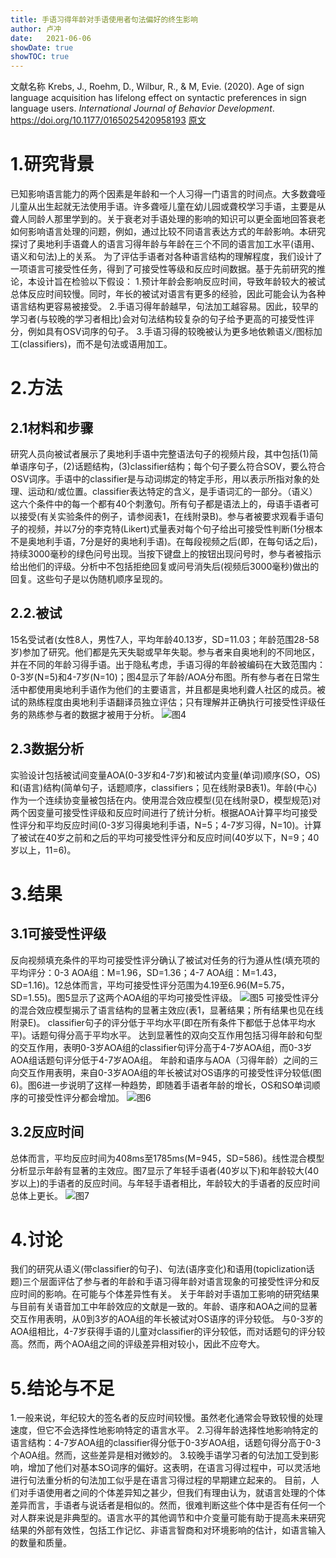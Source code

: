 ```yaml
---
title: 手语习得年龄对手语使用者句法偏好的终生影响
author: 卢冲
date:   2021-06-06
showDate: true 
showTOC: true  
---
```

文献名称
Krebs, J., Roehm, D., Wilbur, R., & M, Evie. (2020). Age of sign language acquisition has lifelong effect on syntactic preferences in sign language users. *International Journal of Behavior Development*.
https://doi.org/10.1177/0165025420958193
[原文](../Source_Files/2021-06-06-LC2.pdf)
# 1.研究背景
已知影响语言能力的两个因素是年龄和一个人习得一门语言的时间点。大多数聋哑儿童从出生起就无法使用手语。许多聋哑儿童在幼儿园或聋校学习手语，主要是从聋人同龄人那里学到的。关于衰老对手语处理的影响的知识可以更全面地回答衰老如何影响语言处理的问题，例如，通过比较不同语言表达方式的年龄影响。本研究探讨了奥地利手语聋人的语言习得年龄与年龄在三个不同的语言加工水平(语用、语义和句法)上的关系。
为了评估手语者对各种语言结构的理解程度，我们设计了一项语言可接受性任务，得到了可接受性等级和反应时间数据。基于先前研究的推论，本设计旨在检验以下假设：
1.预计年龄会影响反应时间，导致年龄较大的被试总体反应时间较慢。同时，年长的被试对语言有更多的经验，因此可能会认为各种语言结构更容易被接受。
2.手语习得年龄越早，句法加工越容易。因此，较早的学习者(与较晚的学习者相比)会对句法结构较复杂的句子给予更高的可接受性评分，例如具有OSV词序的句子。
3.手语习得的较晚被认为更多地依赖语义/图标加工(classifiers)，而不是句法或语用加工。
# 2.方法
## 2.1材料和步骤
研究人员向被试者展示了奥地利手语中完整语法句子的视频片段，其中包括(1)简单语序句子，(2)话题结构，(3)classifier结构；每个句子要么符合SOV，要么符合OSV词序。手语中的classifier是与动词绑定的特定手形，用以表示所指对象的处理、运动和/或位置。classifier表达特定的含义，是手语词汇的一部分。（语义）
这六个条件中的每一个都有40个刺激句。所有句子都是语法上的，母语手语者可以接受(有关实验条件的例子，请参阅表1，在线附录B)。参与者被要求观看手语句子的视频，并以7分的李克特(Likert)式量表对每个句子给出可接受性判断(1分根本不是奥地利手语，7分是好的奥地利手语)。在每段视频之后(即，在每句话之后)，持续3000毫秒的绿色问号出现。当按下键盘上的按钮出现问号时，参与者被指示给出他们的评级。分析中不包括拒绝回复或问号消失后(视频后3000毫秒)做出的回复。这些句子是以伪随机顺序呈现的。
## 2.2.被试
15名受试者(女性8人，男性7人，平均年龄40.13岁，SD=11.03；年龄范围28-58岁)参加了研究。他们都是先天失聪或早年失聪。参与者来自奥地利的不同地区，并在不同的年龄习得手语。出于隐私考虑，手语习得的年龄被编码在大致范围内：0-3岁(N=5)和4-7岁(N=10)；图4显示了年龄/AOA分布图。所有参与者在日常生活中都使用奥地利手语作为他们的主要语言，并且都是奥地利聋人社区的成员。被试的熟练程度由奥地利手语翻译员独立评估；只有理解并正确执行可接受性评级任务的熟练参与者的数据才被用于分析。
![图4](../Supporting_Information/2021-06-06-LC2-Fig-4.png)
## 2.3数据分析
实验设计包括被试间变量AOA(0-3岁和4-7岁)和被试内变量(单词)顺序(SO，OS)和(语言)结构(简单句子，话题顺序，classifiers；见在线附录B表1)。年龄(中心)作为一个连续协变量被包括在内。使用混合效应模型(见在线附录D，模型规范)对两个因变量可接受性评级和反应时间进行了统计分析。根据AOA计算平均可接受性评分和平均反应时间(0-3岁习得奥地利手语，N=5；4-7岁习得，N=10)。计算了被试在40岁之前和之后的平均可接受性评分和反应时间(40岁以下，N=9；40岁以上，11=6)。
# 3.结果
## 3.1可接受性评级
反向视频填充条件的平均可接受性评分确认了被试对任务的行为遵从性(填充项的平均评分：0-3 AOA组：M=1.96，SD=1.36；4-7 AOA组：M=1.43，SD=1.16)。12总体而言，平均可接受性评分范围为4.19至6.96(M=5.75，SD=1.55)。图5显示了这两个AOA组的平均可接受性评级。
![图5](../Supporting_Information/2021-06-06-LC2-Fig-5.png)
可接受性评分的混合效应模型揭示了语言结构的显著主效应(表1，显著结果；所有结果也见在线附录E)。
classifier句子的评分低于平均水平(即在所有条件下都低于总体平均水平)。话题句得分高于平均水平。
达到显著性的双向交互作用包括习得年龄和句型的交互作用，表明0-3岁AOA组的classifier句评分高于4-7岁AOA组，而0-3岁AOA组话题句评分低于4-7岁AOA组。
年龄和语序与AOA（习得年龄）之间的三向交互作用表明，来自0-3岁AOA组的年长被试对OS语序的可接受性评分较低(图6)。图6进一步说明了这样一种趋势，即随着手语者年龄的增长，OS和SO单词顺序的可接受性评分都会增加。
![图6](../Supporting_Information/2021-06-06-LC2-Fig-6.png)
## 3.2反应时间
总体而言，平均反应时间为408ms至1785ms(M=945，SD=586)。线性混合模型分析显示年龄有显著的主效应。图7显示了年轻手语者(40岁以下)和年龄较大(40岁以上)的手语者的反应时间。与年轻手语者相比，年龄较大的手语者的反应时间总体上更长。
![图7](../Supporting_Information/2021-06-06-LC2-Fig-7.png)
# 4.讨论
我们的研究从语义(带classifier的句子)、句法(语序变化)和语用(topiclization话题)三个层面评估了参与者的年龄和手语习得年龄对语言现象的可接受性评分和反应时间的影响。在可能与个体差异性有关。
关于年龄对手语加工影响的研究结果与目前有关语音加工中年龄效应的文献是一致的。年龄、语序和AOA之间的显著交互作用表明，从0到3岁的AOA组的年长被试对OS语序的评分较低。
与0-3岁的AOA组相比，4-7岁获得手语的儿童对classifier的评分较低，而对话题句的评分较高。然而，两个AOA组之间的评级差异相对较小，因此不应夸大。
# 5.结论与不足
1.一般来说，年纪较大的签名者的反应时间较慢。虽然老化通常会导致较慢的处理速度，但它不会选择性地影响特定的语言水平。
2.习得年龄选择性地影响特定的语言结构：4-7岁AOA组的classifier得分低于0-3岁AOA组，话题句得分高于0-3个AOA组。然而，这些差异是相对微妙的。
3.较晚手语学习者的句法加工受到影响，增加了他们对基本SO词序的偏好。这表明，在语言习得过程中，可以灵活地进行句法重分析的句法加工似乎是在语言习得过程的早期建立起来的。
目前，人们对手语使用者之间的个体差异知之甚少，但我们有理由认为，就语言处理的个体差异而言，手语者与说话者是相似的。然而，很难判断这些个体中是否有任何一个对人群来说是非典型的。语言水平的其他调节和中介变量可能有助于提高未来研究结果的外部有效性，包括工作记忆、非语言智商和对环境影响的估计，如语言输入的数量和质量。









